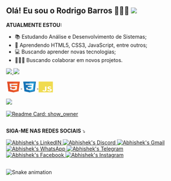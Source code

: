 ## Olá! Eu sou o Rodrigo Barros 👨🏻‍💻 <img src="https://media.giphy.com/media/hvRJCLFzcasrR4ia7z/giphy.gif" width="25px">

<b> ATUALMENTE ESTOU: </b>

- 📚  Estudando Análise e Desenvolvimento de Sistemas;
- 🌱  Aprendendo HTML5, CSS3, JavaScript, entre outros;
- 💻  Buscando aprender novas tecnologias;
- 👨🏻‍💻  Buscando colaborar em novos projetos.

<div>
  <a href="https://github.com/rodrigobarros19">
   <img height="180cm" src="https://github-readme-stats.vercel.app/api?username=rodrigobarros19&show_icons=true&theme=chartreuse-dark"/>
   <img height="180cm" src="https://camo.githubusercontent.com/097dbe80a6719316f2c1cf0cd3d0b50ab1b51da076b858c010b6adddd771b457/68747470733a2f2f6769746875622d726561646d652d73747265616b2d73746174732e6865726f6b756170702e636f6d2f3f757365723d706564726f6272616e64616f3233267468656d653d636861727472657573652d6461726b" data-canonical-src="https://github-readme-streak-stats.herokuapp.com/?user=rodrigobarros19&amp;theme=chartreuse-dark" style="max-width: 100%;">

<div style="display: inline_block"><br>
 <img align="center" alt="Rodrigo-HTML"height="30" width="40" src="https://raw.githubusercontent.com/devicons/devicon/master/icons/html5/html5-original.svg">
 <img align="center" alt="Rodrigo-CSS"height="30" width="40" src="https://raw.githubusercontent.com/devicons/devicon/master/icons/css3/css3-original.svg">
 <img align="center" alt="Rodrigo-Js"height="30" width="40" src="https://raw.githubusercontent.com/devicons/devicon/master/icons/javascript/javascript-plain.svg">
</div>

<br>

<div>
    <img height="182cm" src="https://camo.githubusercontent.com/f2c5f067b90f27fa1f0869b4b98b442d65267600065767186e3a268c9904a4c5/68747470733a2f2f6769746875622d726561646d652d73746174732e76657263656c2e6170702f6170692f746f702d6c616e67732f3f757365726e616d653d6775737461766f686e64266c61796f75743d636f6d70616374266c616e67735f636f756e743d3136267468656d653d6461726b" data-canonical-src="https://github-readme-stats.vercel.app/api/top-langs/
  ?username=rodrigobarros19&show_icons=true&theme=chartreuse-dark"/>
    
  [![Readme Card: show_owner](https://github-readme-stats.vercel.app/api/pin/?username=anuraghazra&repo=github-readme-stats)](https://github.com/anuraghazra/github-readme-stats)
  </a>
</div>

##

<b>SIGA-ME NAS REDES SOCIAIS</b> ⤵

<div>
  <a href="https://www.linkedin.com/in/rodrigobarros19/" target="_blank">
    <img alt="Abhishek's LinkedIN" src="https://img.shields.io/badge/LinkedIn-0077B5?style=for-the-badge&logo=linkedin&logoColor=white"/>
  </a>
  
  <a href="https://discord.com/channels/@me" target="_blank">
    <img alt="Abhishek's Discord" src="https://img.shields.io/badge/Discord-7289DA?style=for-the-badge&logo=discord&logoColor=white"/>
  </a>
  
  <a href="https://mail.google.com/mail/u/1/#inbox/" target="_blank">
    <img alt="Abhishek's Gmail" src="https://img.shields.io/badge/Gmail-D14836?style=for-the-badge&logo=gmail&logoColor=white"/>
  </a>
  
  <a href="https://wa.me/qr/NVP4V2ZLD2QKJ1" target="_blank">
    <img alt="Abhishek's WhatsApp" src="https://img.shields.io/badge/WhatsApp-25D366?style=for-the-badge&logo=whatsapp&logoColor=white"/>
  </a>
  
  <a href="https://t.me/rodrigobarros" target="_blank">
    <img alt="Abhishek's Telegram" src="https://img.shields.io/badge/Telegram-2CA5E0?style=for-the-badge&logo=telegram&logoColor=white"/>
  </a>  
</div>
  
  <a href="https://www.facebook.com/rdkeyboard/" target="_blank">
    <img alt="Abhishek's Facebook" src="https://img.shields.io/badge/Facebook-1877F2?style=for-the-badge&logo=facebook&logoColor=white"/>
  </a>

  <a href="https://www.instagram.com/rodrigobarrosreal/" target="_blank">
    <img alt="Abhishek's Instagram" src="https://img.shields.io/badge/Instagram-E4405F?style=for-the-badge&logo=instagram&logoColor=white"/>
  </a>
</div>

##

![Snake animation](https://github.com/rafaballerini2/rafaballerini2/blob/output/github-contribution-grid-snake.svg)
